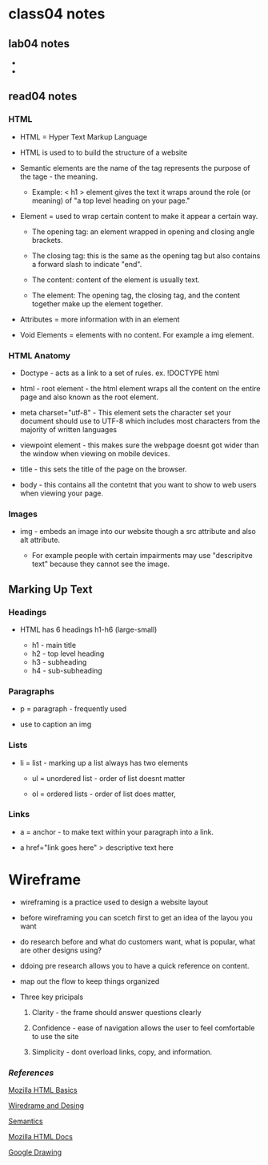 # class04 notes

## lab04 notes

+ 

+ 

## read04 notes

### **HTML**

+ HTML = Hyper Text Markup Language

+ HTML is used to to build the structure of a website

+ Semantic elements are the name of the tag represents the purpose of the tage - the meaning.

    + Example: < h1 > element gives the text it wraps around the role (or meaning) of "a top level heading on your page."

+ Element = used to wrap certain content to make it appear a certain way.

  + The opening tag: an element wrapped in opening and closing angle brackets.

  + The closing tag: this is the same as the opening tag but also contains a forward slash to indicate "end".

  + The content: content of the element is usually text.

  + The element: The opening tag, the closing tag, and the content together make up the element together.

+ Attributes = more information with in an element

+ Void Elements = elements with no content. For example a img element.

### HTML Anatomy

+ Doctype - acts as a link to a set of rules. ex.
!DOCTYPE html

+ html - root element - the html element wraps all the content on the entire page and also known as the root element.

+ meta charset="utf-8" - This element sets the character set your document should use to UTF-8 which includes most characters from the majority of written languages

+ viewpoint element - this makes sure the webpage doesnt got wider than the window when viewing on mobile devices.

+ title - this sets the title of the page on the browser.

+ body - this contains all the contetnt that you want to show to web users when viewing your page.

### Images

+ img - embeds an image into our website though a src attribute and also alt attribute. 
  
  + For example people with certain impairments may use "descripitve text" because they cannot see the image.

## Marking Up Text

### Headings 

+ HTML has 6 headings h1-h6 (large-small) 
  
  + h1 - main title
  + h2 - top level heading
  + h3 - subheading
  + h4 - sub-subheading

### Paragraphs

+ p = paragraph - frequently used

+ use to caption an img 

### Lists
 
 + li = list - marking up a list always has two elements 

    + ul = unordered list - order of list doesnt matter

    + ol = ordered lists - order of list does matter,

### Links 

+ a = anchor - to make text within your paragraph into a link. 

+ a href="link goes here" > descriptive text here

# Wireframe

+ wireframing is a practice used to design a website layout

+ before wireframing you can scetch first to get an idea of the layou you want

+ do research before and what do customers want, what is popular, what are other designs using?

+ ddoing pre research allows you to have a quick reference on content.

+ map out the flow to keep things organized

+ Three key pricipals

  1. Clarity - the frame should answer questions clearly

  2. Confidence - ease of navigation allows the user to feel comfortable to use the site

  3. Simplicity - dont overload links, copy, and information.

### *References*

[Mozilla HTML Basics](https://developer.mozilla.org/en-US/docs/Web/HTML/Element)

[Wiredrame and Desing](https://careerfoundry.com/en/blog/ux-design/how-to-create-your-first-wireframe/)

[Semantics](https://developer.mozilla.org/en-US/docs/Glossary/Semantics)

[Mozilla HTML Docs](https://developer.mozilla.org/en-US/docs/Web/HTML)

[Google Drawing](https://docs.google.com/drawings/d/1O9XUoFweM4iDFWexVEVGhyW4kZUO4DN9ABLx_bo8nas/edit)